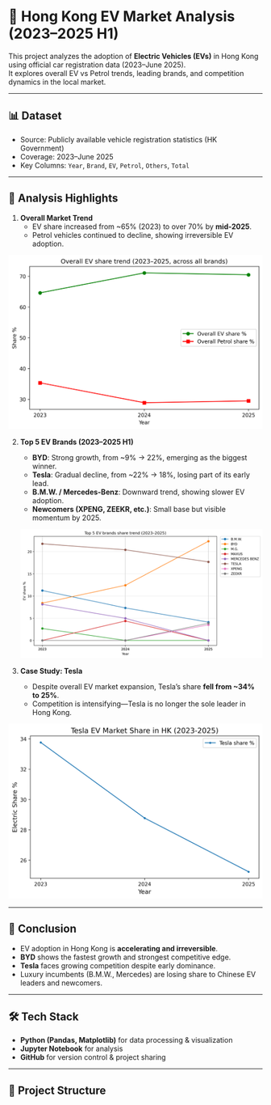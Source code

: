 # 🚗 Hong Kong EV Market Analysis (2023–2025 H1)

This project analyzes the adoption of **Electric Vehicles (EVs)** in Hong Kong using official car registration data (2023–June 2025).  
It explores overall EV vs Petrol trends, leading brands, and competition dynamics in the local market.  

---

## 📊 Dataset
- Source: Publicly available vehicle registration statistics (HK Government)  
- Coverage: 2023–June 2025  
- Key Columns: `Year`, `Brand`, `EV`, `Petrol`, `Others`, `Total`  

---

## 🔎 Analysis Highlights
1. **Overall Market Trend**  
   - EV share increased from ~65% (2023) to over 70% by **mid-2025**.  
   - Petrol vehicles continued to decline, showing irreversible EV adoption.  

  ![EV Trend](Images_HK%20EV%20trend%20analysis/Overall_EV_share_trend.png)


2. **Top 5 EV Brands (2023–2025 H1)**  
   - **BYD**: Strong growth, from ~9% → 22%, emerging as the biggest winner.  
   - **Tesla**: Gradual decline, from ~22% → 18%, losing part of its early lead.  
   - **B.M.W. / Mercedes-Benz**: Downward trend, showing slower EV adoption.  
   - **Newcomers (XPENG, ZEEKR, etc.)**: Small base but visible momentum by 2025.  

   ![Top 5 Brands](Images_HK%20EV%20trend%20analysis/top5_ev_share.png)



3. **Case Study: Tesla**  
   - Despite overall EV market expansion, Tesla’s share **fell from ~34% to 25%**.  
   - Competition is intensifying—Tesla is no longer the sole leader in Hong Kong.  

![Tesla Share](Images_HK%20EV%20trend%20analysis/tesla_share_trend.png)

---

## 📌 Conclusion
- EV adoption in Hong Kong is **accelerating and irreversible**.  
- **BYD** shows the fastest growth and strongest competitive edge.  
- **Tesla** faces growing competition despite early dominance.  
- Luxury incumbents (B.M.W., Mercedes) are losing share to Chinese EV leaders and newcomers.  

---

## 🛠️ Tech Stack
- **Python (Pandas, Matplotlib)** for data processing & visualization  
- **Jupyter Notebook** for analysis  
- **GitHub** for version control & project sharing  

---

## 📂 Project Structure
